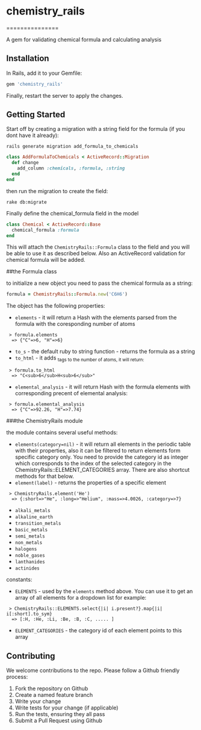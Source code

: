 # chemistry_rails
===============

A gem for validating chemical formula and calculating analysis

## Installation

In Rails, add it to your Gemfile:

```ruby
gem 'chemistry_rails'
```

Finally, restart the server to apply the changes.

## Getting Started

Start off by creating a migration with a string field for the formula (if you dont have it already):

	rails generate migration add_formula_to_chemicals

```ruby
class AddFormulaToChemicals < ActiveRecord::Migration
  def change
    add_column :chemicals, :formula, :string
  end
end
```

then run the migration to create the field:

	rake db:migrate

Finally define the chemical_formula field in the model

```ruby
class Chemical < ActiveRecord::Base
  chemical_formula :formula
end
```

This will attach the `ChemistryRails::Formula` class to the field and you will be able to use it as described below. Also an ActiveRecord
validation for chemical formula will be added.

##the Formula class

to initialize a new object you need to pass the chemical formula as a string:

```ruby
formula = ChemistryRails::Formula.new('C6H6')
```

The object has the following properties:

 * `elements` - it will return a Hash with the elements parsed from the formula with the coresponding number of atoms
```
 > formula.elements
  => {"C"=>6, "H"=>6}
```
 * `to_s` - the default ruby to string function - returns the formula as a string
 * `to_html` - it adds <sub> tags to the number of atoms, it will return:
```
 > formula.to_html
  => "C<sub>6</sub>H<sub>6</sub>"
```
 * `elemental_analysis` - it will return Hash with the formula elements with corresponding precent of elemental analysis:
```
 > formula.elemental_analysis
  => {"C"=>92.26, "H"=>7.74}
```

###the ChemistryRails module

the module contains several useful methods:

 * `elements(category=nil)` - it will return all elements in the periodic table with their properties, also it can be filtered
 to return elements form specific category only. You need to provide the category id as integer which corresponds to the index
 of the selected category in the ChemistryRails::ELEMENT_CATEGORIES array. There are also shortcut methods for that below.
 * `element(label)` - returns the properties of a specific element
```
 > ChemistryRails.element('He')
  => {:short=>"He", :long=>"Helium", :mass=>4.0026, :category=>7}
```
 * `alkali_metals`
 * `alkaline_earth`
 * `transition_metals`
 * `basic_metals`
 * `semi_metals`
 * `non_metals`
 * `halogens`
 * `noble_gases`
 * `lanthanides`
 * `actinides`

constants:

 * `ELEMENTS` - used by the `elements` method above. You can use it to get an array of all elements for a dropdown list for example:
```
 > ChemistryRails::ELEMENTS.select{|i| i.present?}.map{|i| i[:short].to_sym}
  => [:H, :He, :Li, :Be, :B, :C, ..... ]
```
 * `ELEMENT_CATEGORIES` - the category id of each element points to this array

## Contributing

We welcome contributions to the repo. Please follow a Github friendly process:

1. Fork the repository on Github
2. Create a named feature branch
3. Write your change
4. Write tests for your change (if applicable)
5. Run the tests, ensuring they all pass
6. Submit a Pull Request using Github
